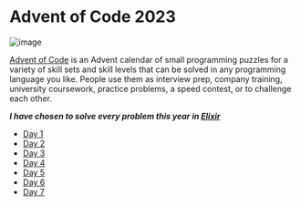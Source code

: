 # Advent of Code 2023

![image](https://github.com/zachpeterson13/Advent-of-Code-2023/assets/50000796/7e1c3af7-53ec-4306-8edc-64ba80f42d97)

[Advent of Code](https://adventofcode.com/2023/about) is an Advent calendar of small programming puzzles for a variety
of skill sets and skill levels that can be solved in any programming language you
like. People use them as interview prep, company training, university coursework,
practice problems, a speed contest, or to challenge each other.

**_I have chosen to solve every problem this year in [Elixir](https://elixir-lang.org/)_**

- [Day 1](./day01/README.md)
- [Day 2](./day02/README.md)
- [Day 3](./day03/README.md)
- [Day 4](./day04/README.md)
- [Day 5](./day05/README.md)
- [Day 6](./day06/README.md)
- [Day 7](./day07/README.md)
